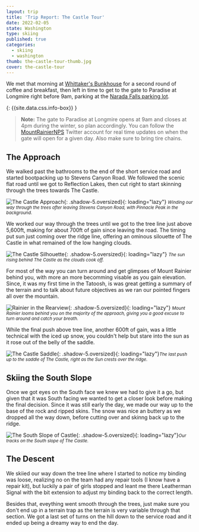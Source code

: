 ```yaml
---
layout: trip
title: 'Trip Report: The Castle Tour'
date: 2022-02-05
state: Washington
type: skiing
published: true
categories:
  - skiing
  - washington
thumb: the-castle-tour-thumb.jpg
cover: the-castle-tour
---
```


We met that morning at [Whittaker's Bunkhouse](https://goo.gl/maps/gKPFG59oSuxBbYRK9)
for a second round of coffee and breakfast, then left in time to get to the
gate to Paradise at Longmire right before 9am, parking at the
[Narada Falls parking lot](https://goo.gl/maps/86cbrbDi7zrgz1Ap8).

{: {{site.data.css.info-box}} }
> **Note:** The gate to Paradise at Longmire opens at 9am and closes at 4pm
> during the winter, so plan accordingly. You can follow the
> [MountRainierNPS](https://twitter.com/MountRainierNPS) Twitter account for
> real time updates on when the gate will open for a given day. Also make sure
> to bring tire chains.

## The Approach

We walked past the bathrooms to the end of the short service road and started
bootpacking up to Stevens Canyon Road. We followed the scenic flat road until
we got to Reflection Lakes, then cut right to start skinning through the trees
towards The Castle.

![The Castle Approach](/assets/images/trips/the-castle-tour-trees.jpg "The Castle Approach"){: .shadow-5.oversized}{: loading="lazy"} <small><i>Winding our way through the trees after leaving Stevens Canyon Road, with Pinnacle Peak in the background.</i></small>

We worked our way through the trees until we got to the tree line just above
5,600ft, making for about 700ft of gain since leaving the road. The timing put
sun just coming over the ridge line, offering an ominous silouette of The
Castle in what remained of the low hanging clouds.

![The Castle Silhouette](/assets/images/trips/the-castle-tour-silhouette.jpg "The Castle Silhouette"){: .shadow-5.oversized}{: loading="lazy"} <small><i>The sun rising behind The Castle as the clouds cook off.</i></small>

For most of the way you can turn around and get glimpses of Mount Rainier
behind you, with more an more becomming visable as you gain elevation. Since,
it was my first time in the Tatoosh, is was great getting a summary of the
terrain and to talk about future objectives as we ran our pointed fingers all
over the mountain.

![Rainier in the Rearview](/assets/images/trips/the-castle-tour-rainier.jpg "Rainier in the Rearview"){: .shadow-5.oversized}{: loading="lazy"} <small><i>Mount Rainier looms behind you on the majority of the approach, giving you a good excuse to turn around and catch your breath.</i></small>

While the final push above tree line, another 600ft of gain, was a little technical with the iced up
snow, you couldn't help but stare into the sun as it rose out of the belly of
the saddle.

![The Castle Saddle](/assets/images/trips/the-castle-tour-saddle.jpg "The Castle Saddle"){: .shadow-5.oversized}{: loading="lazy"}<small><i>The last push up to the saddle of The Castle, right as the Sun crests over the ridge.</i></small>

## Skiing the South Slope

Once we got eyes on the South face we knew we had to give it a go, but given
that it was South facing we wanted to get a closer look before making the final
decision. Since it was still early the day, we made our way up to the base of
the rock and ripped skins. The snow was nice an buttery as we dropped all the
way down, before cutting over and skinng back up to the ridge.

![The South Slope of Castle](/assets/images/trips/the-castle-tour-south-slope.jpg "The South Slope of Castle"){: .shadow-5.oversized}{: loading="lazy"}<small><i>Our tracks on the South slope of The Castle.</i></small>

## The Descent

We skiied our way down the tree line where I started to notice my binding was
loose, realizing no on the team had any repair tools (I know have a repair
kit), but luckily a pair of girls stopped and leant me there Leatherman Signal
with the bit extension to adjust my binding back to the correct length.

Besides that, eveything went smooth through the trees, just make sure you don't
end up in a terrain trap as the terrain is very variable through that section.
We got a last set of turns on the hill down to the service road and it ended up
being a dreamy way to end the day.
